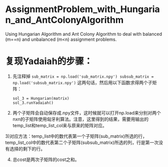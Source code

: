 # AssignmentProblem_with_Hungarian_and_AntColonyAlgorithm
Using Hungarian Algorithm and Ant Colony Algorithm to deal with balanced (m==n) and unbalanced (m&lt;n) assignment problems.

# 复现Yadaiah的步骤：
1) 先注释掉 `sub_matrix = np.load('sub_matrix.npy')
    subsub_matrix = np.load('subsub_matrix.npy')`
    这两句话，然后用以下函数求得两个子矩阵：
    ```
    sol_3 = Hungarian(matrix)
    sol_3.runYadaiah()
    ```

2) 两个子矩阵会自动保存成.npy文件，这时候就可以打开np.load来分别对两个nxn的子矩阵使用匈牙利算法。注意，这里得到的结果，需要用输出的temp_list和temp_list_col来与原来的矩阵对应。

3)对应方法：temp_list中的数代表第一个子矩阵(sub_matrix)所选的行，
            temp_list_col中的数代表第二个子矩阵(subsub_matrix)所选的列，行是第一次没有选择的剩下的行。

4) 总cost是两次子矩阵的cost之和。